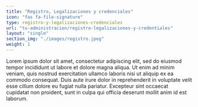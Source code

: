 ```yaml
---
title: "Registro, Legalizaciones y credenciales"
icon: "fas fa-file-signature"
type: registro-y-legalizaciones-credenciales
url: "tu-administracion/registro-legalizaciones-y-credentiales"
layout: "single"
section_img: "./images/registro.jpeg"
weight: 1
---
```

Lorem ipsum dolor sit amet, consectetur adipiscing elit, sed do eiusmod tempor incididunt ut labore et dolore magna aliqua. Ut enim ad minim veniam, quis nostrud exercitation ullamco laboris nisi ut aliquip ex ea commodo consequat. Duis aute irure dolor in reprehenderit in voluptate velit esse cillum dolore eu fugiat nulla pariatur. Excepteur sint occaecat cupidatat non proident, sunt in culpa qui officia deserunt mollit anim id est laborum.